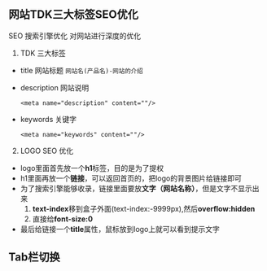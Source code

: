 ## 网站TDK三大标签SEO优化

SEO 搜索引擎优化  对网站进行深度的优化

1. TDK 三大标签 

* title  网站标题  ``网站名(产品名)-网站的介绍``
* description  网站说明
  
  ``<meta name="description" content=""/>``

* keywords  关键字

  ``<meta name="keywords" content=""/>``

2. LOGO SEO 优化

* logo里面首先放一个**h1**标签，目的是为了提权
* h1里面再放一个**链接**，可以返回首页的，把logo的背景图片给链接即可
* 为了搜索引擎能够收录，链接里面要放**文字（网站名称）**，但是文字不显示出来
   1. **text-index**移到盒子外面(text-index:-9999px),然后**overflow:hidden**
   2. 直接给**font-size:0**
* 最后给链接一个**title**属性，鼠标放到logo上就可以看到提示文字


## Tab栏切换
